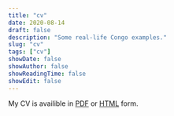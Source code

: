 ```yaml
---
title: "cv"
date: 2020-08-14
draft: false
description: "Some real-life Congo examples."
slug: "cv"
tags: ["cv"]
showDate: false
showAuthor: false
showReadingTime: false
showEdit: false
---
```


My CV is availible in [PDF](/cv/cv.pdf) or [HTML](/cv/cv.html) form.

